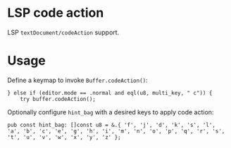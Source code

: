 # LSP code action

LSP `textDocument/codeAction` support.

# Usage

Define a keymap to invoke `Buffer.codeAction()`:

```zig
} else if (editor.mode == .normal and eql(u8, multi_key, " c")) {
    try buffer.codeAction();
```

Optionally configure `hint_bag` with a desired keys to apply code action:

```zig
pub const hint_bag: []const u8 = &.{ 'f', 'j', 'd', 'k', 's', 'l', 'a', 'b', 'c', 'e', 'g', 'h', 'i', 'm', 'n', 'o', 'p', 'q', 'r', 's', 't', 'u', 'v', 'w', 'x', 'y', 'z' };
```
